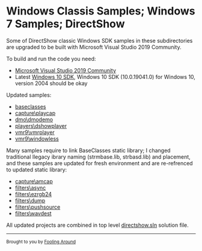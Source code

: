 # Windows Classis Samples; Windows 7 Samples; DirectShow

Some of DirectShow classic Windows SDK samples in these subdirectories are upgraded to be built with Microsoft Visual Studio 2019 Community.

To build and run the code you need:

- [Microsoft Visual Studio 2019 Community](https://visualstudio.microsoft.com/vs/community/)
- Latest [Windows 10 SDK](https://developer.microsoft.com/en-US/windows/downloads/windows-10-sdk/), Windows 10 SDK (10.0.19041.0) for Windows 10, version 2004 should be okay

Updated samples:

- [baseclasses](baseclasses)
- [capture\playcap](capture/playcap)
- [dmo\dmodemo](dmo/dmodemo)
- [players\dshowplayer](players/dshowplayer)
- [vmr9\vmrplayer](vmr9/vmrplayer)
- [vmr9\windowless](vmr9/windowless)

Many samples require to link BaseClasses static library; I changed traditional llegacy ibrary naming (strmbase.lib, strbasd.lib) and placement, and these samples are updated for fresh environment and are re-refrenced to updated static library:

- [capture\amcap](capture/amcap)
- [filters\async](filters/async)
- [filters\ezrgb24](filters/ezrgb24)
- [filters\dump](filters/dump)
- [filters\pushsource](filters/pushsource)
- [filters\wavdest](filters/wavdest)

All updated projects are combined in top level [directshow.sln](directshow.sln) solution file.

---
<sub>Brought to you by [Fooling Around](http://alax.info/blog/tag/directshow)</sub>
